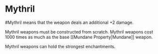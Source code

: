 # Mythril
#Mythril means that the weapon deals an additional +2 damage. 

Mythril weapons must be constructed from scratch.
	Mythril weapons cost 1000 times as much as the base [[Mundane Property|Mundane]] weapon.

Mythril weapons can hold the strongest enchantments.